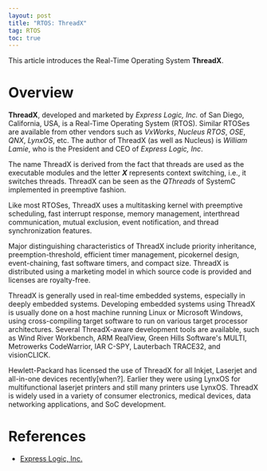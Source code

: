 ```yaml
---
layout: post
title: "RTOS: ThreadX"
tag: RTOS
toc: true
---
```


This article introduces the Real-Time Operating System **ThreadX**.

<!--more-->

# Overview

**ThreadX**, developed and marketed by *Express Logic, Inc.* of San Diego, California, USA, is a Real-Time Operating System (RTOS). Similar RTOSes are available from other vendors such as *VxWorks*, *Nucleus RTOS*, *OSE*, *QNX*, *LynxOS*, etc. The author of ThreadX (as well as Nucleus) is *William Lamie*, who is the President and CEO of *Express Logic, Inc*.

The name ThreadX is derived from the fact that threads are used as the executable modules and the letter ***X*** represents context switching, i.e., it switches threads. ThreadX can be seen as the *QThreads* of SystemC implemented in preemptive fashion.

Like most RTOSes, ThreadX uses a multitasking kernel with preemptive scheduling, fast interrupt response, memory management, interthread communication, mutual exclusion, event notification, and thread synchronization features.

Major distinguishing characteristics of ThreadX include priority inheritance, preemption-threshold, efficient timer management, picokernel design, event-chaining, fast software timers, and compact size. ThreadX is distributed using a marketing model in which source code is provided and licenses are royalty-free.

ThreadX is generally used in real-time embedded systems, especially in deeply embedded systems. Developing embedded systems using ThreadX is usually done on a host machine running Linux or Microsoft Windows, using cross-compiling target software to run on various target processor architectures. Several ThreadX-aware development tools are available, such as Wind River Workbench, ARM RealView, Green Hills Software's MULTI, Metrowerks CodeWarrior, IAR C-SPY, Lauterbach TRACE32, and visionCLICK.

Hewlett-Packard has licensed the use of ThreadX for all Inkjet, Laserjet and all-in-one devices recently[when?]. Earlier they were using LynxOS for multifunctional laserjet printers and still many printers use LynxOS. ThreadX is widely used in a variety of consumer electronics, medical devices, data networking applications, and SoC development.

# References

* [Express Logic, Inc.](http://rtos.com/products/threadx/)
